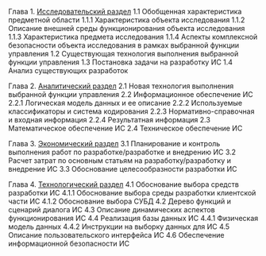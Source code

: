 Глава 1. [Исследовательский раздел](./chapter_1.md)
1.1 Обобщенная характеристика предметной области
1.1.1 Характеристика объекта исследования
1.1.2 Описание внешней среды функционирования объекта исследования
1.1.3 Характеристика предмета исследования
1.1.4 Аспекты комплексной безопасности объекта исследования в рамках выбранной функции управления
1.2 Существующая технология выполнения выбранной функции управления
1.3 Постановка задачи на разработку ИС
1.4 Анализ существующих разработок

Глава 2. [Аналитический раздел](./chapter_2.md)
2.1 Новая технология выполнения выбранной функции управления
2.2 Информационное обеспечение ИС
2.2.1 Логическая модель данных и ее описание
2.2.2 Используемые классификаторы и система кодирования
2.2.3 Нормативно-справочная и входная информация
2.2.4 Результатная информация
2.3 Математическое обеспечение ИС
2.4 Техническое обеспечение ИС

Глава 3. [Экономический раздел](./chapter_3.md)
3.1 Планирование и контроль выполнения работ по разработке/разработке и внедрению ИС
3.2 Расчет затрат по основным статьям на разработку/разработку и внедрение ИС
3.3 Обоснование целесообразности разработки ИС

Глава 4. [Технологический раздел](./chapter_4.md)
4.1 Обоснование выбора средств разработки ИС
4.1.1 Обоснование выбора среды разработки клиентской части ИС
4.1.2 Обоснование выбора СУБД
4.2 Дерево функций и сценарий диалога ИС
4.3 Описание динамических аспектов функционирования ИС
4.4 Реализация базы данных ИС
4.4.1 Физическая модель данных
4.4.2 Инструкции на выборку данных для ИС
4.5 Описание пользовательского интерфейса ИС
4.6 Обеспечение информационной безопасности ИС
